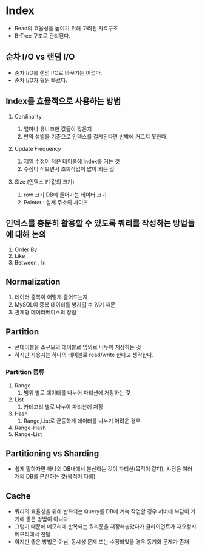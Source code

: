 # Index
- Read의 효율성을 높이기 위해 고려된 자료구조
- B-Tree 구조로 관리된다.

## 순차 I/O vs 랜덤 I/O

- 순차 I/O를 랜덤 I/O로 바꾸기는 어렵다.
- 순차 I/O가 훨씬 빠르다.

## Index를 효율적으로 사용하는 방법
1. Cardinality 
   1. 얼마나 유니크한 값들이 많은지
   2. 만약 성별을 기준으로 인덱스를 걸게된다면 반밖에 거르지 못한다.

2. Update Frequency
   1. 제일 수정이 적은 테이블에 Index를 거는 것
   2. 수정이 적으면서 조회작업이 많이 되는 것
3. Size (인덱스 키 값의 크기)
   1. row 크기,DB에 들어가는 데이터 크기
   2. Pointer : 실제 주소의 사이즈

## 인덱스를 충분히 활용할 수 있도록 쿼리를 작성하는 방법들에 대해 논의

1. Order By
2. Like
3. Between , In

## Normalization
1. 데이터 중복이 어떻게 줄어드는지
2. MySQL이 중복 데이터를 방지할 수 있기 때문
3. 관계형 데이터베이스의 장점

## Partition
- 큰테이블을 소규모의 테이블로 임의로 나누어 저장하는 것
- 하지만 사용자는 하나의 테이블로 read/write 한다고 생각한다.

### Partition 종류
1. Range
   1. 범위 별로 데이터를 나누어 파티션에 저장하는 것
2. List
   1. 카테고리 별로 나누어 파티션에 저장
3. Hash
   1. Range,List로 균등하게 데이터를 나누기 어려운 경우
4. Range-Hash
5. Range-List


## Partitioning vs Sharding
- 쉽게 말하자면 하나의 DB내에서 분산하는 것이 파티션(목적이 같다), 샤딩은 여러개의 DB를 분산하는 것(목적이 다름)

## Cache
- 쿼리의 효율성을 위해 반복되는 Query를 DB에 계속 작업할 경우 서버에 부담이 가기에 좋은 방법이 아니다.
- 그렇기 때문에 메모리에 반복되는 쿼리문을 저장해놓았다가 클라이언트가 재요청시 메모리에서 전달
- 하지만 좋은 방법은 아님, 동시성 문제 또는 수정되었을 경우 동기화 문제가 존재


